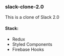 ### slack-clone-2.0
This is a clone of Slack 2.0
#### Stack:
- Redux
- Styled Components
- Firebase Hooks
